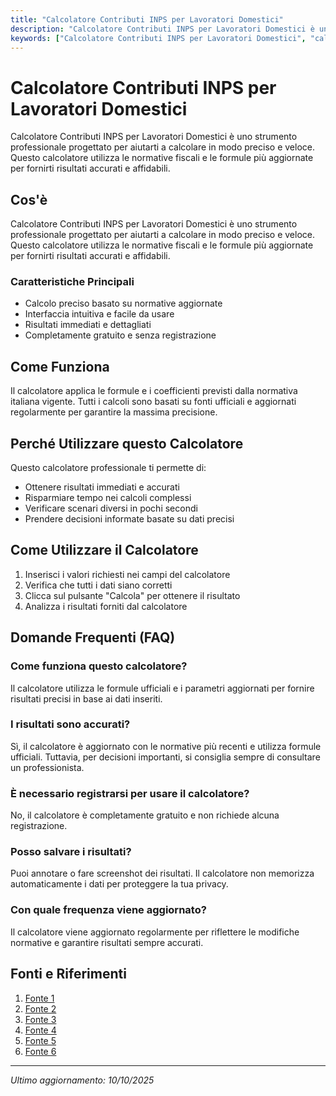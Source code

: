```yaml
---
title: "Calcolatore Contributi INPS per Lavoratori Domestici"
description: "Calcolatore Contributi INPS per Lavoratori Domestici è uno strumento professionale progettato per aiutarti a calcolare in modo preciso e veloce. Questo calcolatore utilizza le normative fiscali e le formule più aggiornate per fornirti risultati accurati e affidabili."
keywords: ["Calcolatore Contributi INPS per Lavoratori Domestici", "calcolatore", "calcolo online"]
---
```


# Calcolatore Contributi INPS per Lavoratori Domestici

Calcolatore Contributi INPS per Lavoratori Domestici è uno strumento professionale progettato per aiutarti a calcolare in modo preciso e veloce. Questo calcolatore utilizza le normative fiscali e le formule più aggiornate per fornirti risultati accurati e affidabili.

## Cos'è

Calcolatore Contributi INPS per Lavoratori Domestici è uno strumento professionale progettato per aiutarti a calcolare in modo preciso e veloce. Questo calcolatore utilizza le normative fiscali e le formule più aggiornate per fornirti risultati accurati e affidabili.

### Caratteristiche Principali

- Calcolo preciso basato su normative aggiornate
- Interfaccia intuitiva e facile da usare
- Risultati immediati e dettagliati
- Completamente gratuito e senza registrazione

## Come Funziona

Il calcolatore applica le formule e i coefficienti previsti dalla normativa italiana vigente. Tutti i calcoli sono basati su fonti ufficiali e aggiornati regolarmente per garantire la massima precisione.

## Perché Utilizzare questo Calcolatore

Questo calcolatore professionale ti permette di:

- Ottenere risultati immediati e accurati
- Risparmiare tempo nei calcoli complessi
- Verificare scenari diversi in pochi secondi
- Prendere decisioni informate basate su dati precisi

## Come Utilizzare il Calcolatore

1. Inserisci i valori richiesti nei campi del calcolatore
2. Verifica che tutti i dati siano corretti
3. Clicca sul pulsante "Calcola" per ottenere il risultato
4. Analizza i risultati forniti dal calcolatore

## Domande Frequenti (FAQ)

### Come funziona questo calcolatore?

Il calcolatore utilizza le formule ufficiali e i parametri aggiornati per fornire risultati precisi in base ai dati inseriti.

### I risultati sono accurati?

Sì, il calcolatore è aggiornato con le normative più recenti e utilizza formule ufficiali. Tuttavia, per decisioni importanti, si consiglia sempre di consultare un professionista.

### È necessario registrarsi per usare il calcolatore?

No, il calcolatore è completamente gratuito e non richiede alcuna registrazione.

### Posso salvare i risultati?

Puoi annotare o fare screenshot dei risultati. Il calcolatore non memorizza automaticamente i dati per proteggere la tua privacy.

### Con quale frequenza viene aggiornato?

Il calcolatore viene aggiornato regolarmente per riflettere le modifiche normative e garantire risultati sempre accurati.

## Fonti e Riferimenti

1. [Fonte 1](https://servizi2.inps.it/servizi/lavdomesticifrontend/SimulazioneCalcoloContributi/SimulazioneCCAnonContainer.aspx)
2. [Fonte 2](https://www.inps.it/it/it/dettaglio-scheda.it.schede-servizio-strumento.schede-strumenti.calcolare-contributi-tredicesima-e-ferie-per-i-lavoratori-domestici-50060.calcolare-contributi-tredicesima-e-ferie-per-i-lavoratori-domestici.html)
3. [Fonte 3](https://www.f2d.biz/blog-buste-paga/contributi-lavoro-domestico-come-calcolare)
4. [Fonte 4](https://lavorodomestico.assindatcolf.it/contributi-colf-e-badanti/)
5. [Fonte 5](https://serviziweb2.inps.it/PagamentiBollettiniLD/accessoUtente.do)
6. [Fonte 6](https://www.webcolf.com/exec/isapi.dll/calcolo-online-costo-colf-badanti.html)

---

*Ultimo aggiornamento: 10/10/2025*
